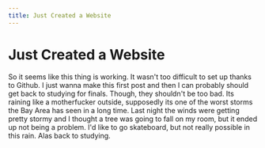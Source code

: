```yaml
---
title: Just Created a Website
---
```


<meta charset="utf-8"> 

Just Created a Website
=======================

 So it seems like this thing is working. It wasn't too difficult to set up thanks to Github. I just wanna make this first post and then I can probably should get back to studying for finals. Though, they shouldn't be too bad. Its raining like a motherfucker outside, supposedly its one of the worst storms the Bay Area has seen in a long time. Last night the winds were getting pretty stormy and I thought a tree was going to fall on my room, but it ended up not being a problem. I'd like to go skateboard, but not really possible in this rain. Alas back to studying.
